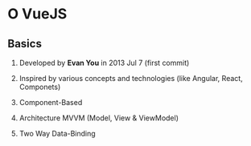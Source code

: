 # O VueJS

## Basics 

1. Developed by **Evan You** in 2013 Jul 7 (first commit)

2. Inspired by various concepts and technologies (like Angular, React, Componets)

3. Component-Based

4. Architecture MVVM (Model, View & ViewModel)

5. Two Way Data-Binding
